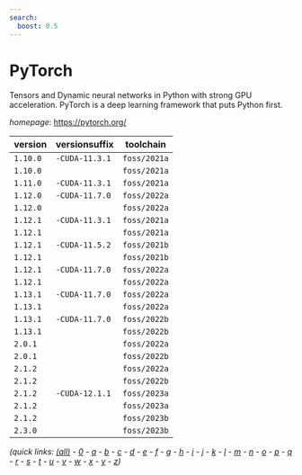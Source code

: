 ```yaml
---
search:
  boost: 0.5
---
```

# PyTorch

Tensors and Dynamic neural networks in Python with strong GPU acceleration. PyTorch is a deep learning framework that puts Python first.

*homepage*: <https://pytorch.org/>

version | versionsuffix | toolchain
--------|---------------|----------
``1.10.0`` | ``-CUDA-11.3.1`` | ``foss/2021a``
``1.10.0`` |  | ``foss/2021a``
``1.11.0`` | ``-CUDA-11.3.1`` | ``foss/2021a``
``1.12.0`` | ``-CUDA-11.7.0`` | ``foss/2022a``
``1.12.0`` |  | ``foss/2022a``
``1.12.1`` | ``-CUDA-11.3.1`` | ``foss/2021a``
``1.12.1`` |  | ``foss/2021a``
``1.12.1`` | ``-CUDA-11.5.2`` | ``foss/2021b``
``1.12.1`` |  | ``foss/2021b``
``1.12.1`` | ``-CUDA-11.7.0`` | ``foss/2022a``
``1.12.1`` |  | ``foss/2022a``
``1.13.1`` | ``-CUDA-11.7.0`` | ``foss/2022a``
``1.13.1`` |  | ``foss/2022a``
``1.13.1`` | ``-CUDA-11.7.0`` | ``foss/2022b``
``1.13.1`` |  | ``foss/2022b``
``2.0.1`` |  | ``foss/2022a``
``2.0.1`` |  | ``foss/2022b``
``2.1.2`` |  | ``foss/2022a``
``2.1.2`` |  | ``foss/2022b``
``2.1.2`` | ``-CUDA-12.1.1`` | ``foss/2023a``
``2.1.2`` |  | ``foss/2023a``
``2.1.2`` |  | ``foss/2023b``
``2.3.0`` |  | ``foss/2023b``


*(quick links: [(all)](../index.md) - [0](../0/index.md) - [a](../a/index.md) - [b](../b/index.md) - [c](../c/index.md) - [d](../d/index.md) - [e](../e/index.md) - [f](../f/index.md) - [g](../g/index.md) - [h](../h/index.md) - [i](../i/index.md) - [j](../j/index.md) - [k](../k/index.md) - [l](../l/index.md) - [m](../m/index.md) - [n](../n/index.md) - [o](../o/index.md) - [p](../p/index.md) - [q](../q/index.md) - [r](../r/index.md) - [s](../s/index.md) - [t](../t/index.md) - [u](../u/index.md) - [v](../v/index.md) - [w](../w/index.md) - [x](../x/index.md) - [y](../y/index.md) - [z](../z/index.md))*

